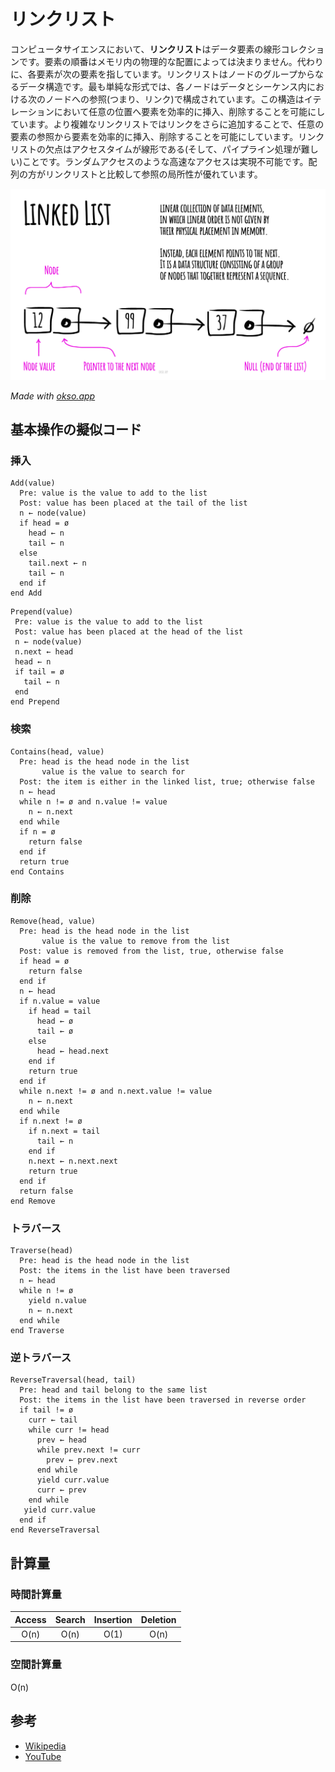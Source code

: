 # リンクリスト

コンピュータサイエンスにおいて、**リンクリスト**はデータ要素の線形コレクションです。要素の順番はメモリ内の物理的な配置によっては決まりません。代わりに、各要素が次の要素を指しています。リンクリストはノードのグループからなるデータ構造です。最も単純な形式では、各ノードはデータとシーケンス内における次のノードへの参照(つまり、リンク)で構成されています。この構造はイテレーションにおいて任意の位置へ要素を効率的に挿入、削除することを可能にしています。より複雑なリンクリストではリンクをさらに追加することで、任意の要素の参照から要素を効率的に挿入、削除することを可能にしています。リンクリストの欠点はアクセスタイムが線形である(そして、パイプライン処理が難しい)ことです。ランダムアクセスのような高速なアクセスは実現不可能です。配列の方がリンクリストと比較して参照の局所性が優れています。

![Linked List](./images/linked-list.jpeg)

*Made with [okso.app](https://okso.app)*

## 基本操作の擬似コード

### 挿入

```text
Add(value)
  Pre: value is the value to add to the list
  Post: value has been placed at the tail of the list
  n ← node(value)
  if head = ø
    head ← n
    tail ← n
  else
    tail.next ← n
    tail ← n
  end if
end Add
```

```text
Prepend(value)
 Pre: value is the value to add to the list
 Post: value has been placed at the head of the list
 n ← node(value)
 n.next ← head
 head ← n
 if tail = ø
   tail ← n
 end
end Prepend
```

### 検索

```text
Contains(head, value)
  Pre: head is the head node in the list
       value is the value to search for
  Post: the item is either in the linked list, true; otherwise false
  n ← head
  while n != ø and n.value != value
    n ← n.next
  end while
  if n = ø
    return false
  end if
  return true
end Contains
```

### 削除

```text
Remove(head, value)
  Pre: head is the head node in the list
       value is the value to remove from the list
  Post: value is removed from the list, true, otherwise false
  if head = ø
    return false
  end if
  n ← head
  if n.value = value
    if head = tail
      head ← ø
      tail ← ø
    else
      head ← head.next
    end if
    return true
  end if
  while n.next != ø and n.next.value != value
    n ← n.next
  end while
  if n.next != ø
    if n.next = tail
      tail ← n
    end if
    n.next ← n.next.next
    return true
  end if
  return false
end Remove
```

### トラバース

```text
Traverse(head)
  Pre: head is the head node in the list
  Post: the items in the list have been traversed
  n ← head
  while n != ø
    yield n.value
    n ← n.next
  end while
end Traverse
```

### 逆トラバース

```text
ReverseTraversal(head, tail)
  Pre: head and tail belong to the same list
  Post: the items in the list have been traversed in reverse order
  if tail != ø
    curr ← tail
    while curr != head
      prev ← head
      while prev.next != curr
        prev ← prev.next
      end while
      yield curr.value
      curr ← prev
    end while
   yield curr.value
  end if
end ReverseTraversal
```

## 計算量

### 時間計算量

| Access    | Search    | Insertion | Deletion  |
| :-------: | :-------: | :-------: | :-------: |
| O(n)      | O(n)      | O(1)      | O(n)      |

### 空間計算量

O(n)

## 参考

- [Wikipedia](https://en.wikipedia.org/wiki/Linked_list)
- [YouTube](https://www.youtube.com/watch?v=njTh_OwMljA&index=2&t=1s&list=PLLXdhg_r2hKA7DPDsunoDZ-Z769jWn4R8)

